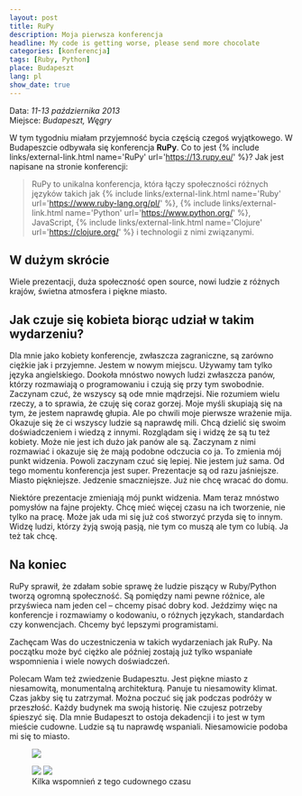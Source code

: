 ```yaml
---
layout: post
title: RuPy
description: Moja pierwsza konferencja
headline: My code is getting worse, please send more chocolate
categories: [konferencja]
tags: [Ruby, Python]
place: Budapeszt
lang: pl
show_date: true
---
```


Data: *11-13 października 2013*<br>
Miejsce: *Budapeszt, Węgry*

W tym tygodniu miałam przyjemność bycia częścią czegoś wyjątkowego. W Budapeszcie odbywała się konferencja **RuPy**. Co to jest {% include links/external-link.html name='RuPy' url='https://13.rupy.eu/' %}? Jak jest napisane na stronie konferencji:

> RuPy to unikalna konferencja, która łączy społeczności różnych języków takich jak
> {% include links/external-link.html name='Ruby' url='https://www.ruby-lang.org/pl/' %},
> {% include links/external-link.html name='Python' url='https://www.python.org/' %},
> JavaScript,
> {% include links/external-link.html name='Clojure' url='https://clojure.org/' %}
> i technologii z nimi związanymi.

## W dużym skrócie

Wiele prezentacji, duża społeczność open source, nowi ludzie z różnych krajów, świetna atmosfera i piękne miasto.

## Jak czuje się kobieta biorąc udział w takim wydarzeniu?

Dla mnie jako kobiety konferencje, zwłaszcza zagraniczne, są zarówno ciężkie jak i przyjemne. Jestem w nowym miejscu. Używamy tam tylko języka angielskiego. Dookoła mnóstwo nowych ludzi zwłaszcza panów, którzy rozmawiają o programowaniu i czują się przy tym swobodnie. Zaczynam czuć, że wszyscy są ode mnie mądrzejsi. Nie rozumiem wielu rzeczy, a to sprawia, że czuję się coraz gorzej. Moje myśli skupiają się na tym, że jestem naprawdę głupia. Ale po chwili moje pierwsze wrażenie mija. Okazuje się że ci wszyscy ludzie są naprawdę mili. Chcą dzielić się swoim doświadczeniem i wiedzą z innymi. Rozglądam się i widzę że są tu też kobiety. Może nie jest ich dużo jak panów ale są. Zaczynam z nimi rozmawiać i okazuje się że mają podobne odczucia co ja. To zmienia mój punkt widzenia. Powoli zaczynam czuć się lepiej. Nie jestem już sama. Od tego momentu konferencja jest super. Prezentacje są od razu jaśniejsze. Miasto piękniejsze. Jedzenie smaczniejsze. Już nie chcę wracać do domu.

Niektóre prezentacje zmieniają mój punkt widzenia. Mam teraz mnóstwo pomysłów na fajne projekty. Chcę mieć więcej czasu na ich tworzenie, nie tylko na pracę. Może jak uda mi się już coś stworzyć przyda się to innym. Widzę ludzi, którzy żyją swoją pasją, nie tym co muszą ale tym co lubią. Ja też tak chcę.

## Na koniec

RuPy sprawił, że zdałam sobie sprawę że ludzie piszący w Ruby/Python tworzą ogromną społeczność. Są pomiędzy nami pewne różnice, ale przyświeca nam jeden cel – chcemy pisać dobry kod. Jeździmy więc na konferencje i rozmawiamy o kodowaniu, o różnych językach, standardach czy konwencjach. Chcemy być lepszymi programistami.

Zachęcam Was do uczestniczenia w takich wydarzeniach jak RuPy. Na początku może być ciężko ale później zostają już tylko wspaniałe wspomnienia i wiele nowych doświadczeń.

Polecam Wam też zwiedzenie Budapesztu. Jest piękne miasto z niesamowitą, monumentalną architekturą. Panuje tu niesamowity klimat. Czas jakby się tu zatrzymał. Można poczuć się jak podczas podróży w przeszłość. Każdy budynek ma swoją historię. Nie czujesz potrzeby śpieszyć się. Dla mnie Budapeszt to ostoja dekadencji i to jest w tym mieście cudowne. Ludzie są tu naprawdę wspaniali. Niesamowicie podoba mi się to miasto.

<figure>
  <a href="{{ site.baseurl_root }}/images/rupy/before.jpg"><img src="{{ site.baseurl_root }}/images/rupy/before.jpg"></a>
</figure>
<figure class="half">
  <a href="{{ site.baseurl_root }}/images/rupy/rupy.jpg"><img src="{{ site.baseurl_root }}/images/rupy/rupy.jpg"></a>
  <a href="{{ site.baseurl_root }}/images/rupy/party.jpg"><img src="{{ site.baseurl_root }}/images/rupy/party.jpg"></a>
  <figcaption>Kilka wspomnień z tego cudownego czasu</figcaption>
</figure>

